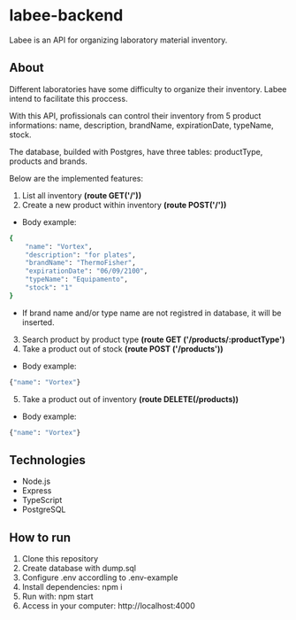 # labee-backend
Labee is an API for organizing laboratory material inventory.

## About

Different laboratories have some difficulty to organize their inventory. Labee intend to facilitate this proccess. 

With this API, profissionals can control their inventory from 5 product informations: name, description, brandName, expirationDate, typeName, stock. 

The database, builded with Postgres, have three tables: productType, products and brands.

Below are the implemented features:
1. List all inventory <b>(route GET('/'))</b>
2. Create a new product within inventory <b>(route POST('/'))</b> 
- Body example: 
```bash
{
    "name": "Vortex", 
    "description": "for plates",
    "brandName": "ThermoFisher", 
    "expirationDate": "06/09/2100", 
    "typeName": "Equipamento", 
    "stock": "1"
}
```

- If brand name and/or type name are not registred in database, it will be inserted.
3. Search product by product type <b>(route GET ('/products/:productType')</b>
4. Take a product out of stock <b>(route POST ('/products')) </b>
- Body example: 
```bash
{"name": "Vortex"}
```
5. Take a product out of inventory <b>(route DELETE(/products))</b> 
- Body example: 
```bash
{"name": "Vortex"}
```


## Technologies
- Node.js
- Express
- TypeScript
- PostgreSQL

## How to run
1. Clone this repository
2. Create database with dump.sql
3. Configure .env accordling to .env-example
4. Install dependencies: npm i
5. Run with: npm start
6. Access in your computer: http://localhost:4000 


